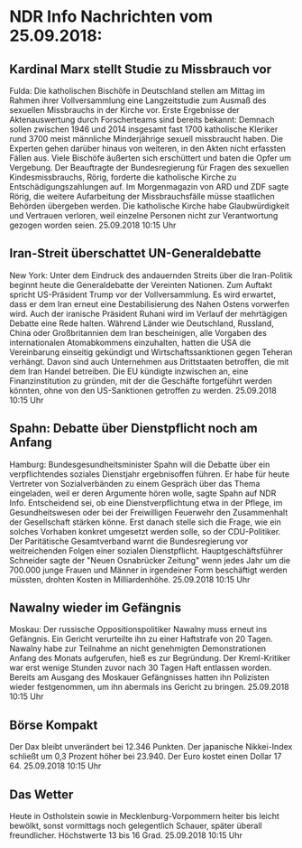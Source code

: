 # NDR Info Nachrichten vom 25.09.2018:


## Kardinal Marx stellt Studie zu Missbrauch vor
Fulda: Die katholischen Bischöfe in Deutschland stellen am Mittag im Rahmen ihrer Vollversammlung eine Langzeitstudie zum Ausmaß des sexuellen Missbrauchs in der Kirche vor. Erste Ergebnisse der Aktenauswertung durch Forscherteams sind bereits bekannt: Demnach sollen zwischen 1946 und 2014 insgesamt fast 1700 katholische Kleriker rund 3700 meist männliche Minderjährige sexuell missbraucht haben. Die Experten gehen darüber hinaus von weiteren, in den Akten nicht erfassten Fällen aus. Viele Bischöfe äußerten sich erschüttert und baten die Opfer um Vergebung. Der Beauftragte der Bundesregierung für Fragen des sexuellen Kindesmissbrauchs, Rörig, forderte die katholische Kirche zu Entschädigungszahlungen auf. Im Morgenmagazin von ARD und ZDF sagte Rörig, die weitere Aufarbeitung der Missbrauchsfälle müsse staatlichen Behörden übergeben werden. Die katholische Kirche habe Glaubwürdigkeit und Vertrauen verloren, weil einzelne Personen nicht zur Verantwortung gezogen worden seien. 25.09.2018 10:15 Uhr 

## Iran-Streit überschattet UN-Generaldebatte
New York: Unter dem Eindruck des andauernden Streits über die Iran-Politik beginnt heute die Generaldebatte der Vereinten Nationen. Zum Auftakt spricht US-Präsident Trump vor der Vollversammlung. Es wird erwartet, dass er dem Iran erneut eine Destabilisierung des Nahen Ostens vorwerfen wird. Auch der iranische Präsident Ruhani wird im Verlauf der mehrtägigen Debatte eine Rede halten. Während Länder wie Deutschland, Russland, China oder Großbritannien dem Iran bescheinigen, alle Vorgaben des internationalen Atomabkommens einzuhalten, hatten die USA die Vereinbarung einseitig gekündigt und Wirtschaftssanktionen gegen Teheran verhängt. Davon sind auch Unternehmen aus Drittstaaten betroffen, die mit dem Iran Handel betreiben. Die EU kündigte inzwischen an, eine Finanzinstitution zu gründen, mit der die Geschäfte fortgeführt werden könnten, ohne von den US-Sanktionen getroffen zu werden. 25.09.2018 10:15 Uhr 

## Spahn: Debatte über Dienstpflicht noch am Anfang
Hamburg: Bundesgesundheitsminister Spahn will die Debatte über ein verpflichtendes soziales Dienstjahr ergebnisoffen führen. Er habe für heute Vertreter von Sozialverbänden zu einem Gespräch über das Thema eingeladen, weil er deren Argumente hören wolle, sagte Spahn auf NDR Info. Entscheidend sei, ob eine Dienstverpflichtung etwa in der Pflege, im Gesundheitswesen oder bei der Freiwilligen Feuerwehr den Zusammenhalt der Gesellschaft stärken könne. Erst danach stelle sich die Frage, wie ein solches Vorhaben konkret umgesetzt werden solle, so der CDU-Politiker. Der Paritätische Gesamtverband warnt die Bundesregierung vor weitreichenden Folgen einer sozialen Dienstpflicht. Hauptgeschäftsführer Schneider sagte der "Neuen Osnabrücker Zeitung" wenn jedes Jahr um die 700.000 junge Frauen und Männer in irgendeiner Form beschäftigt werden müssten, drohten Kosten in Milliardenhöhe. 25.09.2018 10:15 Uhr 

## Nawalny wieder im Gefängnis
Moskau: Der russische Oppositionspolitiker Nawalny muss erneut ins Gefängnis. Ein Gericht verurteilte ihn zu einer Haftstrafe von 20 Tagen. Nawalny habe zur Teilnahme an nicht genehmigten Demonstrationen Anfang des Monats aufgerufen, hieß es zur Begründung. Der Kreml-Kritiker war erst wenige Stunden zuvor nach 30 Tagen Haft entlassen worden. Bereits am Ausgang des Moskauer Gefängnisses hatten ihn Polizisten wieder festgenommen, um ihn abermals ins Gericht zu bringen. 25.09.2018 10:15 Uhr 

## Börse Kompakt
Der Dax bleibt unverändert bei 12.346 Punkten. Der japanische Nikkei-Index schließt um 0,3 Prozent höher bei 23.940. Der Euro kostet einen Dollar 17 64. 25.09.2018 10:15 Uhr 

## Das Wetter
Heute in Ostholstein sowie in Mecklenburg-Vorpommern heiter bis leicht bewölkt, sonst vormittags noch gelegentlich Schauer, später überall freundlicher. Höchstwerte 13 bis 16 Grad. 25.09.2018 10:15 Uhr 
